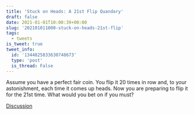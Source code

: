 ```yaml
---
title: 'Stuck on Heads: A 21st Flip Quandary'
draft: false
date: 2021-01-01T10:00:39+00:00
slug: '202101011000-stuck-on-heads-21st-flip'
tags:
  - tweets
is_tweet: true
tweet_info:
  id: '1344825833630748673'
  type: 'post'
  is_thread: False
---
```




Assume you have a perfect fair coin. You flip it 20 times in row and, to your astonishment, each time it comes up heads. Now you are preparing to flip it for the 21st time. What would you bet on if you must?

[Discussion](https://x.com/sytelus/status/1344825833630748673)
